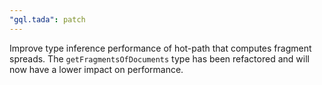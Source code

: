 ```yaml
---
"gql.tada": patch
---
```


Improve type inference performance of hot-path that computes fragment spreads. The `getFragmentsOfDocuments` type has been refactored and will now have a lower impact on performance.
